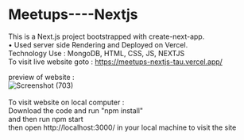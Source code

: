 # Meetups----Nextjs
This is a Next.js project bootstrapped with create-next-app.<br>
• Used server side Rendering and Deployed on Vercel.<br>
Technology Use : MongoDB, HTML, CSS, JS, NEXTJS<br>
To visit live website goto : https://meetups-nextjs-tau.vercel.app/ <br>

preview of website : <br>
![Screenshot (703)](https://user-images.githubusercontent.com/86537681/174490328-fb44db1b-fd87-434b-8e19-e82c68545fc9.png)
<br>
<br>
To visit website on local computer : 
<br>
Download the code and run "npm install"
<br>
and then run npm start
<br>
then open http://localhost:3000/ in your local machine to visit the site
<br>
